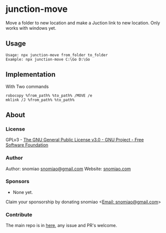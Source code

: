 # junction-move

Move a folder to new location and make a Juction link to new location. Only works with windows yet.

## Usage

```batch
Usage: npx junction-move from_folder to_folder
Example: npx junction-move C:\Go D:\Go
```

## Implementation

With Two commands

```
robocopy %from_path% %to_path% /MOVE /e
mklink /J %from_path% %to_path%
```

## About

### License

GPLv3 - [The GNU General Public License v3.0 - GNU Project - Free Software Foundation](https://www.gnu.org/licenses/gpl-3.0.en.html)

### Author

Author: snomiao <snomiao@gmail.com>
Website: [snomiao.com](https://snomiao.com)

### Sponsors

- None yet.

Claim your sponsorship by donating snomiao <[Email: snomiao@gmail.com](mailto:snomiao@gmail.com)>

### Contribute

The main repo is in [here](https://github.com/snomiao/js#readme), any issue and PR's welcome.
